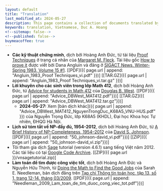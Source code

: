 ```yaml
---
layout: default
title: "Translation"
last_modified_at: 2024-05-27
description: This page contains a collection of documents translated by Duc A. Hoang
keywords: translation, Vietnamese, Duc A. Hoang
<!--sitemap: false-->
<!--published: false-->
buymeacoffee: true
---
```


* **Các kỹ thuật chứng minh**, dịch bởi Hoàng Anh Đức, từ tài liệu [Proof Techniques](https://mfleck.cs.illinois.edu/proof.html) ở trang cá nhân của [Margaret M. Fleck](https://mfleck.cs.illinois.edu). Tài liệu gốc [How to prove it](https://dl.acm.org/action/showFmPdf?doi=10.1145%2F1008908) được viết bởi Dana Angluin và đăng ở [SIGACT News, Winter-Spring 1983, Volume 15 #1](https://dl.acm.org/toc/sigact/1983/15/1). [[PDF]({{ page.url | append: "Angluin_1983_Proof Techniques_vi.pdf" }})] [[TAR.GZ]({{ page.url | append: "Angluin_1983_Proof Techniques_vi.tar.gz" }})]
* **Lời khuyên cho các sinh viên trong lớp Math 412**, dịch bởi Hoàng Anh Đức, từ [Advice for students in Math 412](https://dwest.web.illinois.edu/412/advice.ps) của [Douglas B. West](https://dwest.web.illinois.edu/). [[PDF]({{ page.url | append: "Advice_DBWest_MAT412.pdf"}})] [[TAR.GZ]({{ page.url | append: "Advice_DBWest_MAT412.tar.gz"}})] 
  * **2024-05-27:** Xem [bản dịch khác]({{ page.url | append: "Advice_DBWest_MAT412_NguyenTrongDuc_K68A5_VNU-HUS.pdf" }}) của Nguyễn Trọng Đức, lớp K68A5 (KHDL), Đại học Khoa học Tự nhiên, ĐHQG Hà Nội.
* **Lịch sử tóm tắt về NP-đầy đủ, 1954-2012**, dịch bởi Hoàng Anh Đức, từ [A Brief History of NP-Completeness, 1954–2012](https://www.math.uni-bielefeld.de/documenta/vol-ismp/50_johnson-david.pdf) của [David S. Johnson](https://en.wikipedia.org/wiki/David_S._Johnson). [[PDF]({{ page.url | append: "50_johnson-david_vi.pdf"}})] [[ZIP]({{ page.url | append: "50_johnson-david_vi.zip"}})] 
* Tôi tham gia dịch [Sage](http://www.sagemath.org/) tutorial (version 4.6.1) sang tiếng Việt năm 2012. Các tài liệu có tại [Google Code Archive](https://code.google.com/archive/p/vnsagetutorial/). [[ZIP]({{ page.url }}/vnsagetutorial.zip)]
* **Làm toán để tìm được công việc tốt**, dịch bởi Hoàng Anh Đức và Nguyễn Hữu Thịnh, từ [Doing the Math to Find the Good Jobs](https://www.wsj.com/articles/SB123119236117055127) của Sarah E. Needleman, bản dịch đăng trên [Tạp chí Thông tin toán học, tập 13, số 1, trang 12-14, tháng 03/2009](https://www.vms.org.vn/post/th%C3%B4ng-tin-to%C3%A1n-h%E1%BB%8Dc,-t%E1%BA%ADp-13-s%E1%BB%91-1-2009). [[PDF]({{ page.url | append: "Needleman_2009_Lam_toan_de_tim_duoc_cong_viec_tot.pdf"}})] 

